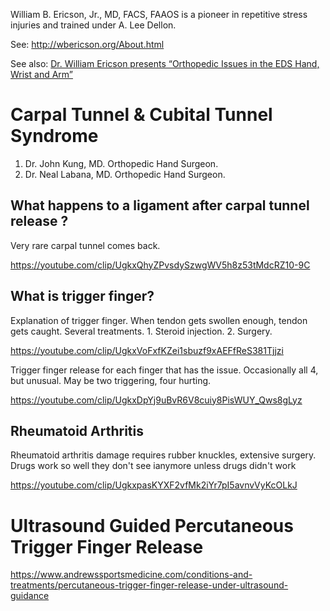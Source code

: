 William B. Ericson, Jr., MD, FACS, FAAOS is a pioneer in repetitive stress injuries and trained under A. Lee Dellon.

See: http://wbericson.org/About.html

See also: [Dr. William Ericson presents “Orthopedic Issues in the EDS Hand, Wrist and Arm”](https://www.youtube.com/watch?v=5oYcTbBt3zI)

# Carpal Tunnel & Cubital Tunnel Syndrome 

1. Dr. John Kung, MD. Orthopedic Hand Surgeon.
2. Dr. Neal Labana, MD. Orthopedic Hand Surgeon.

## What happens to a ligament after carpal tunnel release ?

Very rare carpal tunnel comes back. 

https://youtube.com/clip/UgkxQhyZPvsdySzwgWV5h8z53tMdcRZ10-9C

## What is trigger finger?

Explanation of trigger finger. When tendon gets swollen enough, tendon gets caught. Several treatments. 1. Steroid injection. 2. Surgery.

https://youtube.com/clip/UgkxVoFxfKZei1sbuzf9xAEFfReS381Tjjzi

Trigger finger release for each finger that has the issue. Occasionally all 4, but unusual. May be two triggering, four hurting.

https://youtube.com/clip/UgkxDpYj9uBvR6V8cuiy8PisWUY_Qws8gLyz

## Rheumatoid Arthritis 

Rheumatoid arthritis damage requires rubber knuckles, extensive surgery. Drugs work so well they don't see ianymore unless drugs didn't work

https://youtube.com/clip/UgkxpasKYXF2vfMk2iYr7pI5avnvVyKcOLkJ

# Ultrasound Guided Percutaneous Trigger Finger Release 

https://www.andrewssportsmedicine.com/conditions-and-treatments/percutaneous-trigger-finger-release-under-ultrasound-guidance